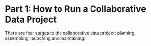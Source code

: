 # Part 1: How to Run a Collaborative Data Project

There are four stages to the collaborative data project: planning, assembling, launching and maintaining.

